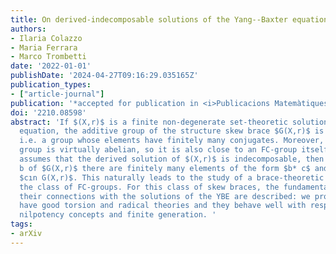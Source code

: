 ```yaml
---
title: On derived-indecomposable solutions of the Yang--Baxter equation
authors:
- Ilaria Colazzo
- Maria Ferrara
- Marco Trombetti
date: '2022-01-01'
publishDate: '2024-04-27T09:16:29.035165Z'
publication_types:
- ["article-journal"]
publication: '*accepted for publication in <i>Publicacions Matemàtiques</i>*'
doi: '2210.08598'
abstract: 'If $(X,r)$ is a finite non-degenerate set-theoretic solution of the Yang--Baxter
  equation, the additive group of the structure skew brace $G(X,r)$ is an FC-group,
  i.e. a group whose elements have finitely many conjugates. Moreover, its multiplicative
  group is virtually abelian, so it is also close to an FC-group itself. If one additionally
  assumes that the derived solution of $(X,r)$ is indecomposable, then for every element
  b of $G(X,r)$ there are finitely many elements of the form $b* c$ and $c* b$, with
  $cın G(X,r)$. This naturally leads to the study of a brace-theoretic analogue of
  the class of FC-groups. For this class of skew braces, the fundamental results and
  their connections with the solutions of the YBE are described: we prove that they
  have good torsion and radical theories and they behave well with respect to certain
  nilpotency concepts and finite generation. '
tags:
- arXiv
---
```

